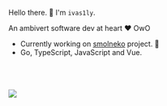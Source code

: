 Hello there. 👋 I'm `ivas1ly`.

An ambivert software dev at heart ❤️ OwO

- Currently working on [smolneko](https://github.com/smolneko-team) project. 🌸
- Go, TypeScript, JavaScript and Vue.

<p align="left">
  <br>
  <br>
  <br>
  <img src="https://count.getloli.com/get/@:ivas1ly" />
</p>
